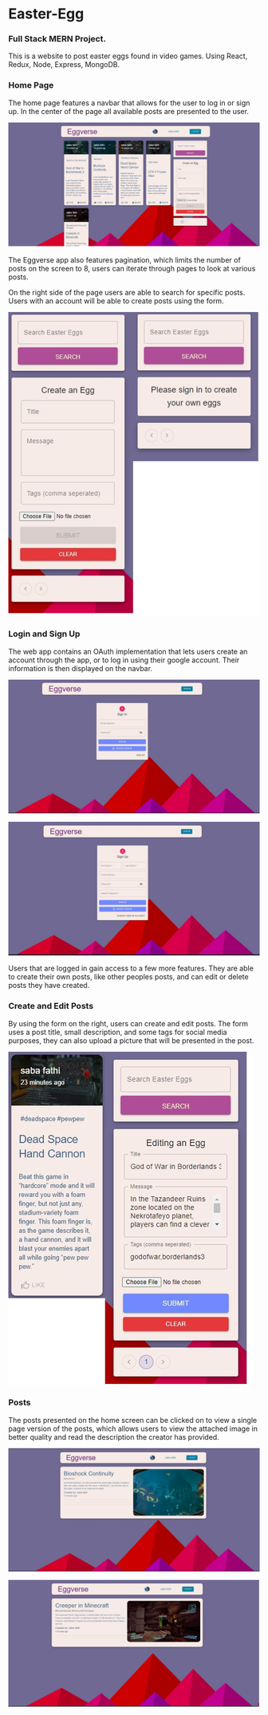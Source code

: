 # Easter-Egg
### Full Stack MERN Project.

This is a website to post easter eggs found in video games. Using React, Redux, Node, Express, MongoDB.


### Home Page

The home page features a navbar that allows for the user to log in or sign up. In the center of the page all available posts are presented to the user.

![home](./images/homePage.jpg)

The Eggverse app also features pagination, which limits the number of posts on the screen to 8, users can iterate through pages to look at various posts.

On the right side of the page users are able to search for specific posts. Users with an account will be able to create posts using the form.

![login](./images/forms.jpg)

### Login and Sign Up

The web app contains an OAuth implementation that lets users create an account through the app, or to log in using their google account. Their information is then displayed on the navbar.

![login](./images/signInPage.jpg)

![login](./images/signUpPage.jpg)

Users that are logged in gain access to a few more features. They are able to create their own posts, like other peoples posts, and can edit or delete posts they have created.

### Create and Edit Posts

By using the form on the right, users can create and edit posts. The form uses a post title, small description, and some tags for social media purposes, they can also upload a picture that will be presented in the post.

![login](./images/postAndForm.jpg)

### Posts

The posts presented on the home screen can be clicked on to view a single page version of the posts, which allows users to view the attached image in better quality and read the description the creator has provided.

![login](./images/bioshockDetail.jpg)

![login](./images/minecraftBorderlands.jpg)
